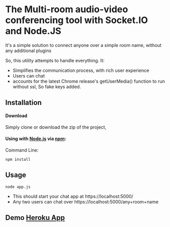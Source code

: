 # The Multi-room audio-video conferencing tool with Socket.IO and Node.JS

It's a simple solution to connect anyone over a simple room name, without any additional plugins

So, this utility attempts to handle everything. It:

- Simplifies the communication process, with rich user experience
- Users can chat
- accounts for the latest Chrome release's getUserMedia() function to run without ssl, So fake keys added.


## Installation

#### Download

Simply clone or download the zip of the project,

#### Using with [Node.js](http://nodejs.org) via [npm](https://www.npmjs.org/):

Command Line:

```shell
npm install
```

## Usage

```shell
node app.js
```

- This should start your chat app at https://localhost:5000/
- Any two users can chat over https://localhost:5000/any+room+name

## Demo [Heroku App](hardeep-rooms.herokuapp.com)
